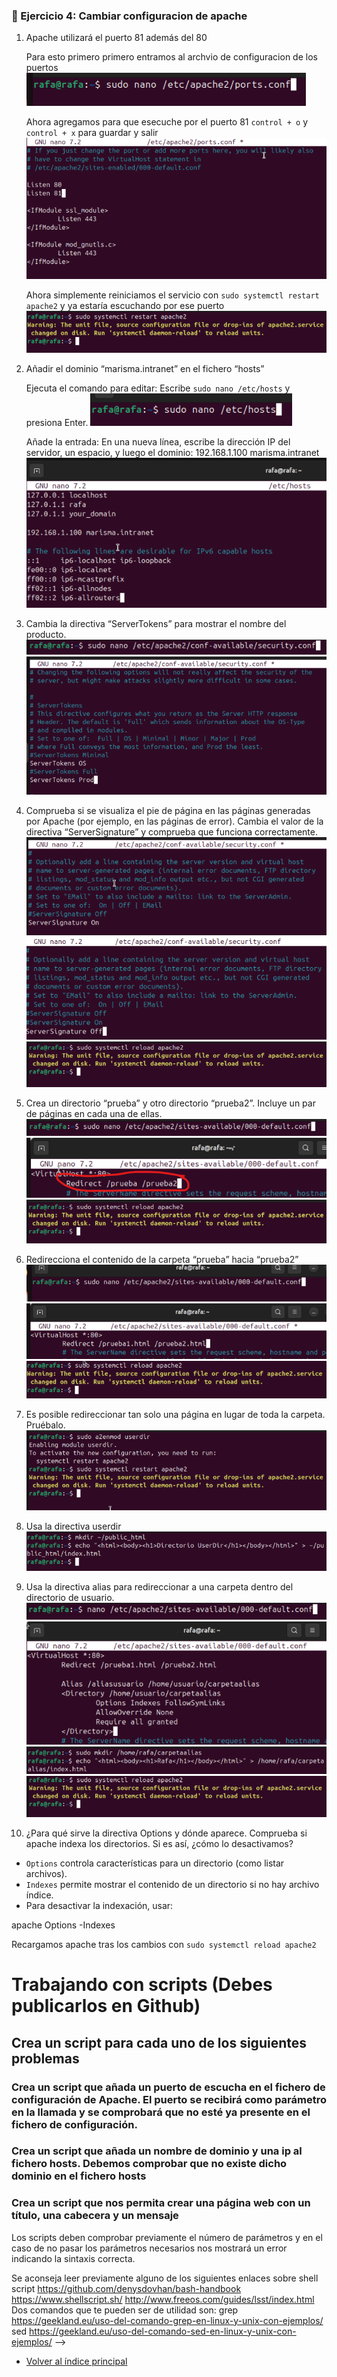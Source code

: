 ### 📁 Ejercicio 4: Cambiar configuracion de apache

1.  Apache utilizará el puerto 81 además del 80

    Para esto primero primero entramos al archvio de configuracion de los puertos
    ![paso1](./images/01.png)

    Ahora agregamos para que esecuche por el puerto 81 `control + o` y `control + x` para guardar y salir
    ![paso2](./images/02.png)

    Ahora simplemente reiniciamos el servicio con `sudo systemctl restart apache2` y ya estaría escuchando por ese puerto
    ![paso3](./images/03.png)

2.  Añadir el dominio “marisma.intranet” en el fichero “hosts”

    Ejecuta el comando para editar: Escribe `sudo nano /etc/hosts` y presiona Enter.
    ![paso4](./images/04.png)

    Añade la entrada: En una nueva línea, escribe la dirección IP del servidor, un espacio, y luego el dominio: 192.168.1.100 marisma.intranet
    ![paso5](./images/05.png)

3.  Cambia la directiva “ServerTokens” para mostrar el nombre del producto.
    ![paso6](./images/06.png)
    ![paso7](./images/07.png)

4.  Comprueba si se visualiza el pie de página en las páginas generadas por Apache (por ejemplo, en las páginas de error). Cambia el valor de la directiva “ServerSignature” y comprueba que funciona correctamente.
    ![paso8](./images/08.png)
    ![paso9](./images/09.png)
    ![paso10](./images/10.png)

5.  Crea un directorio “prueba” y otro directorio “prueba2”. Incluye un par de páginas en cada una de ellas.
    ![paso11](./images/11.png)
    ![paso12](./images/12.png)
    ![paso13](./images/13.png)
6.  Redirecciona el contenido de la carpeta “prueba” hacia “prueba2”
    ![paso14](./images/14.png)
    ![paso15](./images/15.png)
    ![paso16](./images/16.png)

7.  Es posible redireccionar tan solo una página en lugar de toda la carpeta. Pruébalo.
    ![paso17](./images/17.png)

8.  Usa la directiva userdir
    ![paso18](./images/18.png)

9.  Usa la directiva alias para redireccionar a una carpeta dentro del directorio de usuario.
    ![paso19](./images/19.png)
    ![paso20](./images/20.png)
    ![paso21](./images/21.png)
    ![paso22](./images/22.png)

10. ¿Para qué sirve la directiva Options y dónde aparece. Comprueba si apache indexa los directorios. Si es así, ¿cómo lo desactivamos?

- `Options` controla características para un directorio (como listar archivos).
- `Indexes` permite mostrar el contenido de un directorio si no hay archivo índice.
- Para desactivar la indexación, usar:

apache
Options -Indexes

Recargamos apache tras los cambios con `sudo systemctl reload apache2`




# Trabajando con scripts  (Debes publicarlos en Github)
## Crea un script para cada uno de los siguientes problemas

### Crea un script que añada un puerto de escucha en el fichero de configuración de Apache. El puerto se recibirá como parámetro en la llamada y se comprobará que no esté ya presente en el fichero de configuración.

### Crea un script que añada un nombre de dominio y una ip al fichero hosts. Debemos comprobar que no existe dicho dominio en el fichero hosts

### Crea un script que nos permita crear una página web con un título, una cabecera y un mensaje




Los scripts deben comprobar previamente el número de parámetros y en el caso de no pasar los parámetros necesarios nos mostrará un error indicando la sintaxis correcta.

Se aconseja leer previamente alguno de los siguientes enlaces sobre shell script
https://github.com/denysdovhan/bash-handbook
https://www.shellscript.sh/
http://www.freeos.com/guides/lsst/index.html
Dos comandos que te pueden ser de utilidad son:
grep
https://geekland.eu/uso-del-comando-grep-en-linux-y-unix-con-ejemplos/
sed
https://geekland.eu/uso-del-comando-sed-en-linux-y-unix-con-ejemplos/
 -->


- [Volver al índice principal](../README.md)